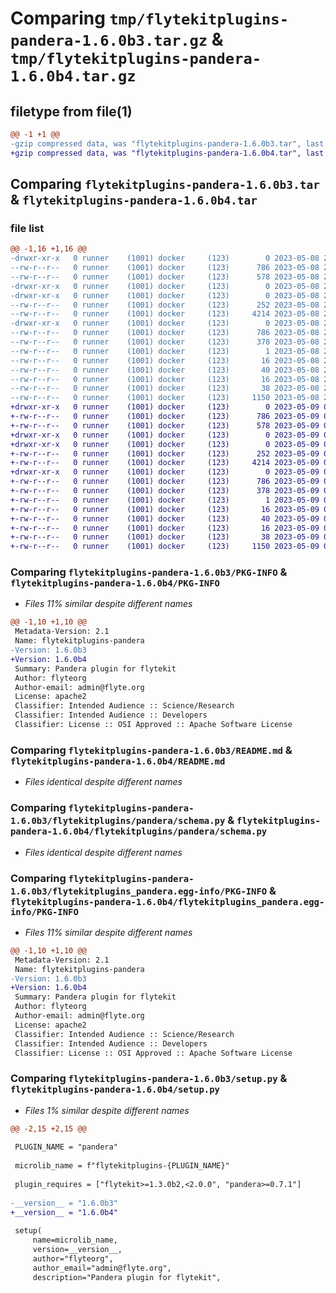# Comparing `tmp/flytekitplugins-pandera-1.6.0b3.tar.gz` & `tmp/flytekitplugins-pandera-1.6.0b4.tar.gz`

## filetype from file(1)

```diff
@@ -1 +1 @@
-gzip compressed data, was "flytekitplugins-pandera-1.6.0b3.tar", last modified: Mon May  8 20:18:45 2023, max compression
+gzip compressed data, was "flytekitplugins-pandera-1.6.0b4.tar", last modified: Tue May  9 00:42:38 2023, max compression
```

## Comparing `flytekitplugins-pandera-1.6.0b3.tar` & `flytekitplugins-pandera-1.6.0b4.tar`

### file list

```diff
@@ -1,16 +1,16 @@
-drwxr-xr-x   0 runner    (1001) docker     (123)        0 2023-05-08 20:18:45.456860 flytekitplugins-pandera-1.6.0b3/
--rw-r--r--   0 runner    (1001) docker     (123)      786 2023-05-08 20:18:45.456860 flytekitplugins-pandera-1.6.0b3/PKG-INFO
--rw-r--r--   0 runner    (1001) docker     (123)      578 2023-05-08 20:18:20.000000 flytekitplugins-pandera-1.6.0b3/README.md
-drwxr-xr-x   0 runner    (1001) docker     (123)        0 2023-05-08 20:18:45.452860 flytekitplugins-pandera-1.6.0b3/flytekitplugins/
-drwxr-xr-x   0 runner    (1001) docker     (123)        0 2023-05-08 20:18:45.452860 flytekitplugins-pandera-1.6.0b3/flytekitplugins/pandera/
--rw-r--r--   0 runner    (1001) docker     (123)      252 2023-05-08 20:18:20.000000 flytekitplugins-pandera-1.6.0b3/flytekitplugins/pandera/__init__.py
--rw-r--r--   0 runner    (1001) docker     (123)     4214 2023-05-08 20:18:20.000000 flytekitplugins-pandera-1.6.0b3/flytekitplugins/pandera/schema.py
-drwxr-xr-x   0 runner    (1001) docker     (123)        0 2023-05-08 20:18:45.456860 flytekitplugins-pandera-1.6.0b3/flytekitplugins_pandera.egg-info/
--rw-r--r--   0 runner    (1001) docker     (123)      786 2023-05-08 20:18:45.000000 flytekitplugins-pandera-1.6.0b3/flytekitplugins_pandera.egg-info/PKG-INFO
--rw-r--r--   0 runner    (1001) docker     (123)      378 2023-05-08 20:18:45.000000 flytekitplugins-pandera-1.6.0b3/flytekitplugins_pandera.egg-info/SOURCES.txt
--rw-r--r--   0 runner    (1001) docker     (123)        1 2023-05-08 20:18:45.000000 flytekitplugins-pandera-1.6.0b3/flytekitplugins_pandera.egg-info/dependency_links.txt
--rw-r--r--   0 runner    (1001) docker     (123)       16 2023-05-08 20:18:45.000000 flytekitplugins-pandera-1.6.0b3/flytekitplugins_pandera.egg-info/namespace_packages.txt
--rw-r--r--   0 runner    (1001) docker     (123)       40 2023-05-08 20:18:45.000000 flytekitplugins-pandera-1.6.0b3/flytekitplugins_pandera.egg-info/requires.txt
--rw-r--r--   0 runner    (1001) docker     (123)       16 2023-05-08 20:18:45.000000 flytekitplugins-pandera-1.6.0b3/flytekitplugins_pandera.egg-info/top_level.txt
--rw-r--r--   0 runner    (1001) docker     (123)       38 2023-05-08 20:18:45.456860 flytekitplugins-pandera-1.6.0b3/setup.cfg
--rw-r--r--   0 runner    (1001) docker     (123)     1150 2023-05-08 20:18:37.000000 flytekitplugins-pandera-1.6.0b3/setup.py
+drwxr-xr-x   0 runner    (1001) docker     (123)        0 2023-05-09 00:42:38.528772 flytekitplugins-pandera-1.6.0b4/
+-rw-r--r--   0 runner    (1001) docker     (123)      786 2023-05-09 00:42:38.528772 flytekitplugins-pandera-1.6.0b4/PKG-INFO
+-rw-r--r--   0 runner    (1001) docker     (123)      578 2023-05-09 00:42:15.000000 flytekitplugins-pandera-1.6.0b4/README.md
+drwxr-xr-x   0 runner    (1001) docker     (123)        0 2023-05-09 00:42:38.528772 flytekitplugins-pandera-1.6.0b4/flytekitplugins/
+drwxr-xr-x   0 runner    (1001) docker     (123)        0 2023-05-09 00:42:38.528772 flytekitplugins-pandera-1.6.0b4/flytekitplugins/pandera/
+-rw-r--r--   0 runner    (1001) docker     (123)      252 2023-05-09 00:42:15.000000 flytekitplugins-pandera-1.6.0b4/flytekitplugins/pandera/__init__.py
+-rw-r--r--   0 runner    (1001) docker     (123)     4214 2023-05-09 00:42:15.000000 flytekitplugins-pandera-1.6.0b4/flytekitplugins/pandera/schema.py
+drwxr-xr-x   0 runner    (1001) docker     (123)        0 2023-05-09 00:42:38.528772 flytekitplugins-pandera-1.6.0b4/flytekitplugins_pandera.egg-info/
+-rw-r--r--   0 runner    (1001) docker     (123)      786 2023-05-09 00:42:38.000000 flytekitplugins-pandera-1.6.0b4/flytekitplugins_pandera.egg-info/PKG-INFO
+-rw-r--r--   0 runner    (1001) docker     (123)      378 2023-05-09 00:42:38.000000 flytekitplugins-pandera-1.6.0b4/flytekitplugins_pandera.egg-info/SOURCES.txt
+-rw-r--r--   0 runner    (1001) docker     (123)        1 2023-05-09 00:42:38.000000 flytekitplugins-pandera-1.6.0b4/flytekitplugins_pandera.egg-info/dependency_links.txt
+-rw-r--r--   0 runner    (1001) docker     (123)       16 2023-05-09 00:42:38.000000 flytekitplugins-pandera-1.6.0b4/flytekitplugins_pandera.egg-info/namespace_packages.txt
+-rw-r--r--   0 runner    (1001) docker     (123)       40 2023-05-09 00:42:38.000000 flytekitplugins-pandera-1.6.0b4/flytekitplugins_pandera.egg-info/requires.txt
+-rw-r--r--   0 runner    (1001) docker     (123)       16 2023-05-09 00:42:38.000000 flytekitplugins-pandera-1.6.0b4/flytekitplugins_pandera.egg-info/top_level.txt
+-rw-r--r--   0 runner    (1001) docker     (123)       38 2023-05-09 00:42:38.532772 flytekitplugins-pandera-1.6.0b4/setup.cfg
+-rw-r--r--   0 runner    (1001) docker     (123)     1150 2023-05-09 00:42:30.000000 flytekitplugins-pandera-1.6.0b4/setup.py
```

### Comparing `flytekitplugins-pandera-1.6.0b3/PKG-INFO` & `flytekitplugins-pandera-1.6.0b4/PKG-INFO`

 * *Files 11% similar despite different names*

```diff
@@ -1,10 +1,10 @@
 Metadata-Version: 2.1
 Name: flytekitplugins-pandera
-Version: 1.6.0b3
+Version: 1.6.0b4
 Summary: Pandera plugin for flytekit
 Author: flyteorg
 Author-email: admin@flyte.org
 License: apache2
 Classifier: Intended Audience :: Science/Research
 Classifier: Intended Audience :: Developers
 Classifier: License :: OSI Approved :: Apache Software License
```

### Comparing `flytekitplugins-pandera-1.6.0b3/README.md` & `flytekitplugins-pandera-1.6.0b4/README.md`

 * *Files identical despite different names*

### Comparing `flytekitplugins-pandera-1.6.0b3/flytekitplugins/pandera/schema.py` & `flytekitplugins-pandera-1.6.0b4/flytekitplugins/pandera/schema.py`

 * *Files identical despite different names*

### Comparing `flytekitplugins-pandera-1.6.0b3/flytekitplugins_pandera.egg-info/PKG-INFO` & `flytekitplugins-pandera-1.6.0b4/flytekitplugins_pandera.egg-info/PKG-INFO`

 * *Files 11% similar despite different names*

```diff
@@ -1,10 +1,10 @@
 Metadata-Version: 2.1
 Name: flytekitplugins-pandera
-Version: 1.6.0b3
+Version: 1.6.0b4
 Summary: Pandera plugin for flytekit
 Author: flyteorg
 Author-email: admin@flyte.org
 License: apache2
 Classifier: Intended Audience :: Science/Research
 Classifier: Intended Audience :: Developers
 Classifier: License :: OSI Approved :: Apache Software License
```

### Comparing `flytekitplugins-pandera-1.6.0b3/setup.py` & `flytekitplugins-pandera-1.6.0b4/setup.py`

 * *Files 1% similar despite different names*

```diff
@@ -2,15 +2,15 @@
 
 PLUGIN_NAME = "pandera"
 
 microlib_name = f"flytekitplugins-{PLUGIN_NAME}"
 
 plugin_requires = ["flytekit>=1.3.0b2,<2.0.0", "pandera>=0.7.1"]
 
-__version__ = "1.6.0b3"
+__version__ = "1.6.0b4"
 
 setup(
     name=microlib_name,
     version=__version__,
     author="flyteorg",
     author_email="admin@flyte.org",
     description="Pandera plugin for flytekit",
```

